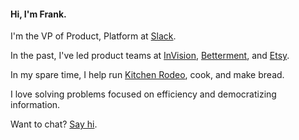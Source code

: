 #### Hi, I'm Frank.
        
I'm the VP of Product, Platform at <a href="https://www.slack.com" class="slack">Slack</a>.

In the past, I've led product teams at <a href="https://www.invision.com" class="invision">InVision</a>, <a href="https://www.betterment.com" class="betterment">Betterment</a>, and <a href="https://www.etsy.com" class="etsy">Etsy</a>.

In my spare time, I help run <a href="https://kitchen.rodeo" class="rodeo">Kitchen Rodeo</a>, <span class="cook">cook</span>, and make <span class="bread">bread</span>.

I love solving problems focused on <span class="efficiency">efficiency</span> and <span class="access">democratizing information</span>.

Want to chat? <a href="mailto:frank@hirefrank.com?subject=Hi!" class="email">Say hi</a>.